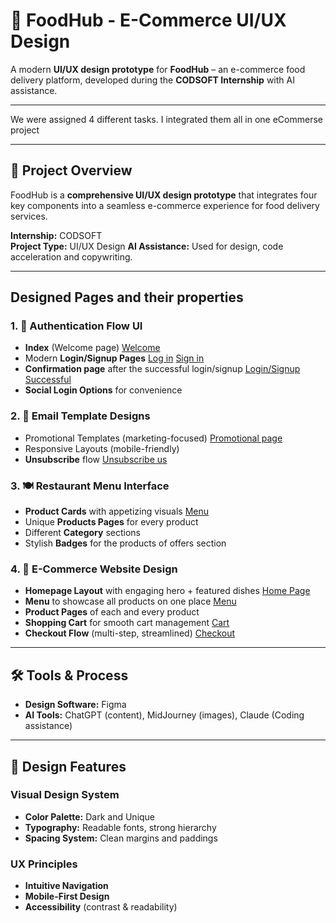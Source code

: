 # 🍔 FoodHub - E-Commerce UI/UX Design

A modern **UI/UX design prototype** for **FoodHub** – an e-commerce food delivery platform, developed during the **CODSOFT Internship** with AI assistance.  

---

We were assigned 4 different tasks. I integrated them all in one eCommerse project

---

## 🎯 Project Overview
FoodHub is a **comprehensive UI/UX design prototype** that integrates four key components into a seamless e-commerce experience for food delivery services.  

**Internship:** CODSOFT  
**Project Type:** UI/UX Design
**AI Assistance:** Used for design, code acceleration and copywriting.

---

## Designed Pages and their properties
### 1. 🔐 Authentication Flow UI
- **Index** (Welcome page) [Welcome]([https://ykitsakayy.github.io/CODSOFT-FoodHub/])
- Modern **Login/Signup Pages** [Log in]([https://ykitsakayy.github.io/CODSOFT-FoodHub/login.html]) [Sign in]([https://ykitsakayy.github.io/CODSOFT-FoodHub/signup.html])
- **Confirmation page** after the successful login/signup [Login/Signup Successful]([https://ykitsakayy.github.io/CODSOFT-FoodHub/confirmation.html])
- **Social Login Options** for convenience 

### 2. 📧 Email Template Designs 
- Promotional Templates (marketing-focused) [Promotional page]([https://ykitsakayy.github.io/CODSOFT-FoodHub/promo-email.html])
- Responsive Layouts (mobile-friendly)
- **Unsubscribe** flow [Unsubscribe us]([https://ykitsakayy.github.io/CODSOFT-FoodHub/unsubscribe.html])

### 3. 🍽️ Restaurant Menu Interface 
- **Product Cards** with appetizing visuals [Menu]([https://ykitsakayy.github.io/CODSOFT-FoodHub/menu.html])
- Unique **Products Pages** for every product 
- Different **Category** sections
- Stylish **Badges** for the products of offers section

### 4. 🛒 E-Commerce Website Design
- **Homepage Layout** with engaging hero + featured dishes [Home Page]([https://ykitsakayy.github.io/CODSOFT-FoodHub/home.html])
- **Menu** to showcase all products on one place [Menu]([https://ykitsakayy.github.io/CODSOFT-FoodHub/menu.html])
- **Product Pages** of each and every product 
- **Shopping Cart** for smooth cart management  [Cart]([https://ykitsakayy.github.io/CODSOFT-FoodHub/cart.html])
- **Checkout Flow** (multi-step, streamlined)  [Checkout]([https://ykitsakayy.github.io/CODSOFT-FoodHub/checkout.html])

---

## 🛠️ Tools & Process
- **Design Software:** Figma
- **AI Tools:** ChatGPT (content), MidJourney (images), Claude (Coding assistance)

---

## 📱 Design Features
### Visual Design System
- **Color Palette:** Dark and Unique  
- **Typography:** Readable fonts, strong hierarchy  
- **Spacing System:** Clean margins and paddings  

### UX Principles
- **Intuitive Navigation**  
- **Mobile-First Design**  
- **Accessibility** (contrast & readability)  

